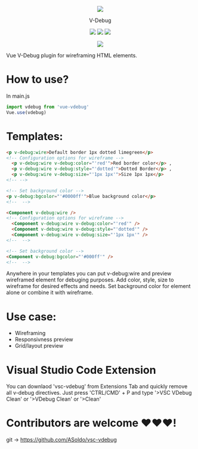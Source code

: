 <p align="center">
    <img src="https://i.imgur.com/u4oBt0J.png">
</p>

<p align="center">
    V-Debug
</p>

<p align="center">
    <img src="https://img.shields.io/badge/npm%20i-vue--vdebug-green">
    <img src="https://img.shields.io/npm/l/vue-vdebug">
    <img src="https://img.shields.io/twitter/follow/RootsterAnon?style=social">
</p>

<p align="center">
    <img src="https://i.imgur.com/9mldyfF.png">
</p>

Vue V-Debug plugin for wireframing HTML elements.

# How to use?

In main.js 

```javascript
import vdebug from 'vue-vdebug'
Vue.use(vdebug)
```

# Templates:

```html
<p v-debug:wire>Default border 1px dotted limegreen</p> 
<!-- Configuration options for wireframe -->
  <p v-debug:wire v-debug:color="'red'">Red border color</p> , 
  <p v-debug:wire v-debug:style="'dotted'">Dotted Border</p> , 
  <p v-debug:wire v-debug:size="'1px 1px'">Size 1px 1px</p>
<!-- -->

<!-- Set background color -->
<p v-debug:bgcolor="'#0000ff'">Blue background color</p>
<!--  -->

<Component v-debug:wire /> 
<!-- Configuration options for wireframe -->
  <Component v-debug:wire v-debug:color="'red'" /> 
  <Component v-debug:wire v-debug:style="'dotted'" /> 
  <Component v-debug:wire v-debug:size="'1px 1px'" /> 
<!--  -->

<!-- Set background color -->
<Component v-debug:bgcolor="'#000ff'" /> 
<!--  -->
```

Anywhere in your templates you can put v-debug:wire and preview wireframed element for debuging purposes.
Add color, style, size to wireframe for desired effects and needs.
Set background color for element alone or combine it with wireframe.

# Use case:

* Wireframing
* Responsivness preview
* Grid/layout preview


# Visual Studio Code Extension

You can downlaod 'vsc-vdebug' from Extensions Tab and quickly remove all v-debug directives.
Just press 'CTRL/CMD' + P and type '>VSC VDebug Clean' or '>VDebug Clean' or '>Clean'

# Contributors are welcome ❤️❤️❤️! 
git -> https://github.com/ASoldo/vsc-vdebug